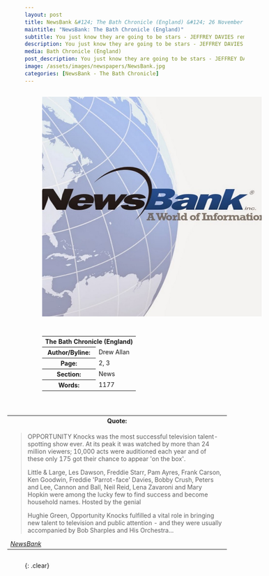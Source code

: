 ```yaml
---
layout: post
title: NewsBank &#124; The Bath Chronicle (England) &#124; 26 November 2020
maintitle: "NewsBank: The Bath Chronicle (England)"
subtitle: You just know they are going to be stars - JEFFREY DAVIES reminisces about when he met Hughie Green, host of the talent show Opportunity Knocks.
description: You just know they are going to be stars - JEFFREY DAVIES reminisces about when he met Hughie Green, host of the talent show Opportunity Knocks.
media: Bath Chronicle (England)
post_description: You just know they are going to be stars - JEFFREY DAVIES reminisces about when he met Hughie Green, host of the talent show Opportunity Knocks.
image: /assets/images/newspapers/NewsBank.jpg
categories: [NewsBank - The Bath Chronicle]
---
```


<figure class="fig1">
<img src="/assets/images/newspapers/NewsBank.jpg" class="full-width"/>
</figure>

<figure class="fig2">
<table>
<tr>
<th colspan="2">The Bath Chronicle (England)</th>
</tr>

<tr>
<th>Author/Byline:</th><td>Drew Allan</td>
</tr>

<tr>
<th>Page:</th><td>2, 3</td>
</tr>

<tr>
<th>Section:</th><td>News</td>
</tr>

<tr>
<th>Words:</th><td>1177</td>
</tr>

</table>
</figure>

<figure class="fig3">
<table>
<tr>
<th>Quote:</th>
</tr>

<tr>
<td>
<blockquote>
<p>OPPORTUNITY Knocks was the most successful television talent-spotting show ever. At its peak it was watched by more than 24 million viewers; 10,000 acts were auditioned each year and of these only 175 got their chance to appear 'on the box'.</p>
<p>Little & Large, Les Dawson, Freddie Starr, Pam Ayres, Frank Carson, Ken Goodwin, Freddie 'Parrot-face' Davies, Bobby Crush, Peters and Lee, Cannon and Ball, Neil Reid, Lena Zavaroni and Mary Hopkin were among the lucky few to find success and become household names. Hosted by the genial</p>
<p>Hughie Green, Opportunity Knocks fulfilled a vital role in bringing new talent to television and public attention - and they were usually accompanied by Bob Sharples and His Orchestra...</p>
</blockquote>
<cite><a href="https://infoweb.newsbank.com/apps/news/openurl?ctx_ver=z39.88-2004&rft_id=info%3Asid/infoweb.newsbank.com&svc_dat=UKNB&req_dat=55CA6C602C984FD8A3DCC6AF6BF4AE70&rft_val_format=info%3Aofi/fmt%3Akev%3Amtx%3Actx&rft_dat=document_id%3Anews%252F17EFC8E2F60D18E0">NewsBank</a></cite></td>
</tr>

</table>
</figure>

<br />{: .clear}

<style>
.fig1 {float:left; width:49%;}

.fig2 {float:right; width:49%;}

.fig3 {float:right; width:100%;}

figcaption {float:left; width:100%;}

@media screen and (orientation:portrait) {
.fig1, .fig2 {float:left; width:100%;}
figcaption {float:left; width:100%; margin-bottom: 10px;}
}
</style>

